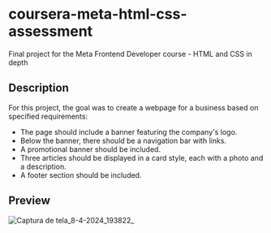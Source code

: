 # coursera-meta-html-css-assessment
Final project for the Meta Frontend Developer course - HTML and CSS in depth

## Description
For this project, the goal was to create a webpage for a business based on specified requirements:
- The page should include a banner featuring the company's logo.
- Below the banner, there should be a navigation bar with links.
- A promotional banner should be included.
- Three articles should be displayed in a card style, each with a photo and a description.
- A footer section should be included.

## Preview

![Captura de tela_8-4-2024_193822_](https://github.com/anakarolcatu/coursera-meta-html-css-assessement/assets/151869218/19726d0a-13cc-4dd9-af33-24c7aebb8507)


